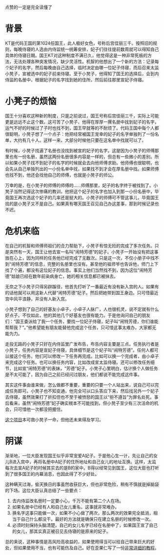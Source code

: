 点赞的一定是完全读懂了

# 背景

KT是代码王国的第1024任国王，此人极好女色，号称后宫佳丽三千。按照旧的规则，每晚侍寝的人选由内侍监统一统筹安排，妃子们往往提前数周就可以得知自己具体的侍寝日期。国王KT对这种制度不满已久，他觉得这是一种非常死板的方法，无法处理各种突发情况，缺少灵活性。机智的他想出了一个新的方法：记录每个妃子的名字，然后每晚由自己选择，临时决定由哪一位妃子侍寝，而后召来太监小凳子，宣被选中的妃子前来侍寝。至于小凳子，他得知了国王的选择后，会到内侍监的名册中，根据妃子的名字找到她的住所，然后前往那里宣妃子侍寝。

# 小凳子的烦恼

国王十分喜欢这种新的制度，只是之前说过，国王号称后宫佳丽三千，实际上可能更是远远不止这个数。这可苦了小凳子，他得在厚厚一摞名册中找到妃子的名字，运气不好的时候过了子时也找不到，国王早就等的不耐烦了。代码王国中每个人都很聪明，小凳子想了一个点子：他把经常被国王宠幸的妃子的名字单独列了一份名单，大约有几十人。这样一来，大部分时候他只要在这名单中找就可以了。

有时候，小凳子找遍了名册也没找到被宣的妃子的名字。这是因为小凳子的师傅那里也有一份名册，虽然这两份名册很多内容是一样的，但总有一些微小的差别。所以如果小凳子找不到妃子的名字的时候就会去向他师傅求助。他师傅也很聪明，也会先从自己单独列出的一小份名单中找，如果找不到才会在厚名册中找。如果师傅也找不到，他还会找他自己的师傅，也就是小凳子的师公。

万幸的是，在小凳子的师傅的师傅的……师傅那里，妃子的名字终于被找到了。小凳子当然记得这次惨痛的教训，他把这个妃子的名字也加入到那一小份名册中，毕竟国王再次选这个妃子的几率还是挺大的。小凳子的师傅可不管这事儿，毕竟国王找的是小凳子又不是自己。如果真有哪天国王召见自己办这差事，那到时候记录也不迟。

# 危机来临

在自己的机智和师傅师祖们的合力帮助下，小凳子有惊无险的完成了多次任务。只是突然有一天，国王让他去宣一名叫“闹特芳德”的妃子。小凳子一开始没有把这事放在心上，因为同样的任务他已经完成了无数次。只是这一次，不仅小册子中找不到“闹特芳德”的信息，完整的名册里也没有。甚至他的祖师爷也告诉他，师门上下找了个遍，都没有这位妃子的信息。事实上他们当然找不到，因为这位“闹特芳德”姑娘已经在数年前染病身亡，她的相关信息都已被抹去。

无奈之下小凳子只得另辟蹊径，他首先打听了一番最近有没有新入宫的人。如果有的话他就可以用这新人代替“闹特芳德”妃子。然后把她带到国王身边。只可惜最近宫中风平浪静，并没有人新入宫。

小凳子想到了自己的好基友小卓子，小卓子人脉广，人也很机灵，说不定就有什么好点子。不仅如此，他的其他几个好基友也很有能力。于是他询问自己的朋友们：“国王委派给了我一个任务，要找一位妃子侍寝，妃子叫“闹特芳德，你们谁能帮帮我？”。”他希望能有朋友能替他完成这个任务，只可惜这事太难办，大家都无能为力。

走投无路的小凳子只好在内侍监里广发布告，布告内容主要是三点。任务执行者是小凳子，任务内容是宣妃子侍寝，具体细节是这个妃子叫“闹特芳德”。任何人都可以接这个任务，他们可以修改一下任务再完成。比如可以换一个完成者，由小卓子来完成这个任务。也可以换任务内容，比如改成宣太监侍寝。还可以修改任务细节，比如宣“闹特芳德”的表妹，“芳德”妃子。小凳子心里明白，估计换个人做任务是不太可能了，因为自己之前已经问过朋友，他们都说不能完成这件事。

其实这件事由谁来做，怎么做都不重要，重要的只要一个人站出来，说自己可以完成任务即可。小凳子也不知变通，他完全可以口头答应下来，然后找另外一个妃子去侍寝，虽然效果打了折扣但也不至于被愤怒的国王以“拒不遵旨”为罪名处死。事后看来，虽然“闹特芳德”妃子确实根本不可能找到，但小凳子至少有三次活命的机会，只可惜他一次都没把握住。

[这个项目](https://github.com/bestswifter/MySampleCode/tree/master/runtime)本可救小凳子一命，但他还未来得及学习。

# 阴谋

渐渐地，一位大臣发现国王似乎非常宠爱A妃子。于是他心生一计，先让自己的女儿B进入宫中，再将名册中A妃子的住所地址和自己女儿的地址互换。这样，太监每次去宣A妃子的时候其实去的是B的家中。B得以经常见到国王，这位大臣也打听到了很多国王的内幕消息，也因此得了不少好处。


这种瞒天过海，偷天换日的事虽然收获巨大，但也非常危险，稍有不慎就是掉脑袋的下场。这位大臣认真总结了一些要点：

1. 去内侍监改名册时一定要小心，千万不能有第二个人在场。
2. 如果名册中已经有人和自己女儿重名，这事就非常难办。
3. 换名字这事只能做一次，如果不小心做了两次，那么两次的效果完全抵消，相当于自己什么都没干。最好的方法就是确保只在建立名册的时候修改一次。
4. 必须时刻保持头脑清楚。自己的女儿名字已经在名册中了，如果国王宣了自己的女儿，那其实真正被召见去侍寝的是原来的妃子。

总的来说，这种事情是高风险高收益的，如果使用得当可以给自己带来巨大的好处，但如果使用不当，也有可能伤及自己。好在歪果仁写了一份[非常详细的教程](http://stackoverflow.com/questions/5339276/what-are-the-dangers-of-method-swizzling-in-objective-c)。
